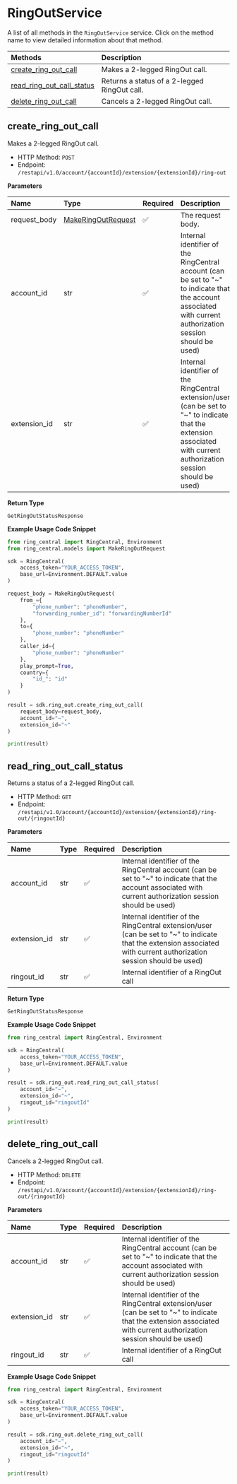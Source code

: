 # RingOutService

A list of all methods in the `RingOutService` service. Click on the method name to view detailed information about that method.

| Methods                                                 | Description                                  |
| :------------------------------------------------------ | :------------------------------------------- |
| [create_ring_out_call](#create_ring_out_call)           | Makes a 2-legged RingOut call.               |
| [read_ring_out_call_status](#read_ring_out_call_status) | Returns a status of a 2-legged RingOut call. |
| [delete_ring_out_call](#delete_ring_out_call)           | Cancels a 2-legged RingOut call.             |

## create_ring_out_call

Makes a 2-legged RingOut call.

- HTTP Method: `POST`
- Endpoint: `/restapi/v1.0/account/{accountId}/extension/{extensionId}/ring-out`

**Parameters**

| Name         | Type                                                  | Required | Description                                                                                                                                                           |
| :----------- | :---------------------------------------------------- | :------- | :-------------------------------------------------------------------------------------------------------------------------------------------------------------------- |
| request_body | [MakeRingOutRequest](../models/MakeRingOutRequest.md) | ✅       | The request body.                                                                                                                                                     |
| account_id   | str                                                   | ✅       | Internal identifier of the RingCentral account (can be set to "~" to indicate that the account associated with current authorization session should be used)          |
| extension_id | str                                                   | ✅       | Internal identifier of the RingCentral extension/user (can be set to "~" to indicate that the extension associated with current authorization session should be used) |

**Return Type**

`GetRingOutStatusResponse`

**Example Usage Code Snippet**

```python
from ring_central import RingCentral, Environment
from ring_central.models import MakeRingOutRequest

sdk = RingCentral(
    access_token="YOUR_ACCESS_TOKEN",
    base_url=Environment.DEFAULT.value
)

request_body = MakeRingOutRequest(
    from_={
        "phone_number": "phoneNumber",
        "forwarding_number_id": "forwardingNumberId"
    },
    to={
        "phone_number": "phoneNumber"
    },
    caller_id={
        "phone_number": "phoneNumber"
    },
    play_prompt=True,
    country={
        "id_": "id"
    }
)

result = sdk.ring_out.create_ring_out_call(
    request_body=request_body,
    account_id="~",
    extension_id="~"
)

print(result)
```

## read_ring_out_call_status

Returns a status of a 2-legged RingOut call.

- HTTP Method: `GET`
- Endpoint: `/restapi/v1.0/account/{accountId}/extension/{extensionId}/ring-out/{ringoutId}`

**Parameters**

| Name         | Type | Required | Description                                                                                                                                                           |
| :----------- | :--- | :------- | :-------------------------------------------------------------------------------------------------------------------------------------------------------------------- |
| account_id   | str  | ✅       | Internal identifier of the RingCentral account (can be set to "~" to indicate that the account associated with current authorization session should be used)          |
| extension_id | str  | ✅       | Internal identifier of the RingCentral extension/user (can be set to "~" to indicate that the extension associated with current authorization session should be used) |
| ringout_id   | str  | ✅       | Internal identifier of a RingOut call                                                                                                                                 |

**Return Type**

`GetRingOutStatusResponse`

**Example Usage Code Snippet**

```python
from ring_central import RingCentral, Environment

sdk = RingCentral(
    access_token="YOUR_ACCESS_TOKEN",
    base_url=Environment.DEFAULT.value
)

result = sdk.ring_out.read_ring_out_call_status(
    account_id="~",
    extension_id="~",
    ringout_id="ringoutId"
)

print(result)
```

## delete_ring_out_call

Cancels a 2-legged RingOut call.

- HTTP Method: `DELETE`
- Endpoint: `/restapi/v1.0/account/{accountId}/extension/{extensionId}/ring-out/{ringoutId}`

**Parameters**

| Name         | Type | Required | Description                                                                                                                                                           |
| :----------- | :--- | :------- | :-------------------------------------------------------------------------------------------------------------------------------------------------------------------- |
| account_id   | str  | ✅       | Internal identifier of the RingCentral account (can be set to "~" to indicate that the account associated with current authorization session should be used)          |
| extension_id | str  | ✅       | Internal identifier of the RingCentral extension/user (can be set to "~" to indicate that the extension associated with current authorization session should be used) |
| ringout_id   | str  | ✅       | Internal identifier of a RingOut call                                                                                                                                 |

**Example Usage Code Snippet**

```python
from ring_central import RingCentral, Environment

sdk = RingCentral(
    access_token="YOUR_ACCESS_TOKEN",
    base_url=Environment.DEFAULT.value
)

result = sdk.ring_out.delete_ring_out_call(
    account_id="~",
    extension_id="~",
    ringout_id="ringoutId"
)

print(result)
```

<!-- This file was generated by liblab | https://liblab.com/ -->
